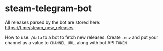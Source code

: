 # steam-telegram-bot

All releases parsed by the bot are stored here: https://t.me/steam_new_releases


How to use: `/data` to a bot to fetch new releases. Create `.env` and put your channel as a value to `CHANNEL_URL`, along with bot API `TOKEN`